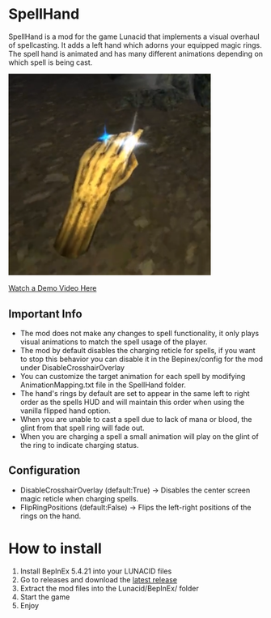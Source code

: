 # SpellHand
SpellHand is a mod for the game Lunacid that implements a visual overhaul of spellcasting. It adds a left hand which adorns your equipped magic rings.
The spell hand is animated and has many different animations depending on which spell is being cast.

<img src="https://raw.githubusercontent.com/Hydraxous/SpellHand/master/DemoAssets/Preview.PNG" alt="Hand Preview" width="400"/>

[Watch a Demo Video Here](https://youtu.be/xCf2MlaFNWk)

## Important Info
- The mod does not make any changes to spell functionality, it only plays visual animations to match the spell usage of the player.
- The mod by default disables the charging reticle for spells, if you want to stop this behavior you can disable it in the Bepinex/config for the mod under DisableCrosshairOverlay
- You can customize the target animation for each spell by modifying AnimationMapping.txt file in the SpellHand folder.
- The hand's rings by default are set to appear in the same left to right order as the spells HUD and will maintain this order when using the vanilla flipped hand option.
- When you are unable to cast a spell due to lack of mana or blood, the glint from that spell ring will fade out.
- When you are charging a spell a small animation will play on the glint of the ring to indicate charging status.
  
## Configuration
- DisableCrosshairOverlay (default:True) -> Disables the center screen magic reticle when charging spells.
- FlipRingPositions (default:False) -> Flips the left-right positions of the rings on the hand.

# How to install
1.  Install BepInEx 5.4.21 into your LUNACID files
2. Go to releases and download the [latest release](https://github.com/Hydraxous/SpellHand/releases/latest)
3. Extract the mod files into the Lunacid/BepInEx/ folder
4. Start the game
5. Enjoy
